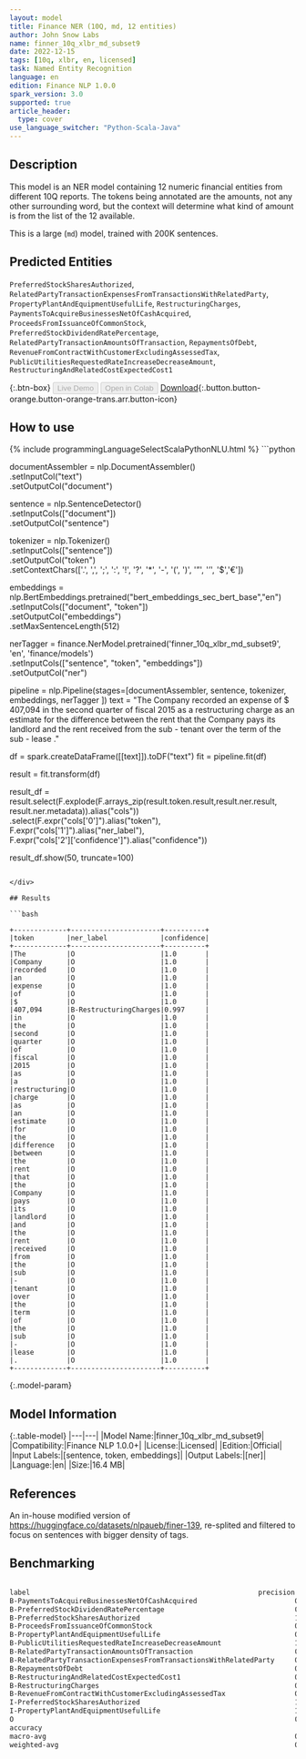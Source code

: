 ```yaml
---
layout: model
title: Finance NER (10Q, md, 12 entities)
author: John Snow Labs
name: finner_10q_xlbr_md_subset9
date: 2022-12-15
tags: [10q, xlbr, en, licensed]
task: Named Entity Recognition
language: en
edition: Finance NLP 1.0.0
spark_version: 3.0
supported: true
article_header:
  type: cover
use_language_switcher: "Python-Scala-Java"
---
```


## Description

This model is an NER model containing 12 numeric financial entities from different 10Q reports. The tokens being annotated are the amounts, not any other surrounding word, but the context will determine what kind of amount is from the list of the 12 available.

This is a large (`md`) model, trained with 200K sentences.

## Predicted Entities

`PreferredStockSharesAuthorized`, `RelatedPartyTransactionExpensesFromTransactionsWithRelatedParty`, `PropertyPlantAndEquipmentUsefulLife`, `RestructuringCharges`, `PaymentsToAcquireBusinessesNetOfCashAcquired`, `ProceedsFromIssuanceOfCommonStock`, `PreferredStockDividendRatePercentage`, `RelatedPartyTransactionAmountsOfTransaction`, `RepaymentsOfDebt`, `RevenueFromContractWithCustomerExcludingAssessedTax`, `PublicUtilitiesRequestedRateIncreaseDecreaseAmount`, `RestructuringAndRelatedCostExpectedCost1`

{:.btn-box}
<button class="button button-orange" disabled>Live Demo</button>
<button class="button button-orange" disabled>Open in Colab</button>
[Download](https://s3.amazonaws.com/auxdata.johnsnowlabs.com/finance/models/finner_10q_xlbr_md_subset9_en_1.0.0_3.0_1671082597318.zip){:.button.button-orange.button-orange-trans.arr.button-icon}

## How to use



<div class="tabs-box" markdown="1">
{% include programmingLanguageSelectScalaPythonNLU.html %}
```python
 
documentAssembler = nlp.DocumentAssembler() \
   .setInputCol("text") \
   .setOutputCol("document")

sentence = nlp.SentenceDetector() \
   .setInputCols(["document"]) \
   .setOutputCol("sentence") 

tokenizer = nlp.Tokenizer()\
    .setInputCols(["sentence"])\
    .setOutputCol("token")\
    .setContextChars(['.', ',', ';', ':', '!', '?', '*', '-', '(', ')', '”', '’', '$','€'])

embeddings = nlp.BertEmbeddings.pretrained("bert_embeddings_sec_bert_base","en") \
  .setInputCols(["document", "token"]) \
  .setOutputCol("embeddings")\
  .setMaxSentenceLength(512)

nerTagger = finance.NerModel.pretrained('finner_10q_xlbr_md_subset9', 'en', 'finance/models')\
   .setInputCols(["sentence", "token", "embeddings"])\
   .setOutputCol("ner")
              
pipeline = nlp.Pipeline(stages=[documentAssembler,
                            sentence,
                            tokenizer,
                            embeddings,
                            nerTagger
                                ])
text = "The Company recorded an expense of $ 407,094 in the second quarter of fiscal 2015 as a restructuring charge as an estimate for the difference between the rent that the Company pays its landlord and the rent received from the sub - tenant over the term of the sub - lease ."

df = spark.createDataFrame([[text]]).toDF("text")
fit = pipeline.fit(df)

result = fit.transform(df)

result_df = result.select(F.explode(F.arrays_zip(result.token.result,result.ner.result, result.ner.metadata)).alias("cols"))\
.select(F.expr("cols['0']").alias("token"),\
      F.expr("cols['1']").alias("ner_label"),\
      F.expr("cols['2']['confidence']").alias("confidence"))

result_df.show(50, truncate=100)
```

</div>

## Results

```bash

+-------------+----------------------+----------+
|token        |ner_label             |confidence|
+-------------+----------------------+----------+
|The          |O                     |1.0       |
|Company      |O                     |1.0       |
|recorded     |O                     |1.0       |
|an           |O                     |1.0       |
|expense      |O                     |1.0       |
|of           |O                     |1.0       |
|$            |O                     |1.0       |
|407,094      |B-RestructuringCharges|0.997     |
|in           |O                     |1.0       |
|the          |O                     |1.0       |
|second       |O                     |1.0       |
|quarter      |O                     |1.0       |
|of           |O                     |1.0       |
|fiscal       |O                     |1.0       |
|2015         |O                     |1.0       |
|as           |O                     |1.0       |
|a            |O                     |1.0       |
|restructuring|O                     |1.0       |
|charge       |O                     |1.0       |
|as           |O                     |1.0       |
|an           |O                     |1.0       |
|estimate     |O                     |1.0       |
|for          |O                     |1.0       |
|the          |O                     |1.0       |
|difference   |O                     |1.0       |
|between      |O                     |1.0       |
|the          |O                     |1.0       |
|rent         |O                     |1.0       |
|that         |O                     |1.0       |
|the          |O                     |1.0       |
|Company      |O                     |1.0       |
|pays         |O                     |1.0       |
|its          |O                     |1.0       |
|landlord     |O                     |1.0       |
|and          |O                     |1.0       |
|the          |O                     |1.0       |
|rent         |O                     |1.0       |
|received     |O                     |1.0       |
|from         |O                     |1.0       |
|the          |O                     |1.0       |
|sub          |O                     |1.0       |
|-            |O                     |1.0       |
|tenant       |O                     |1.0       |
|over         |O                     |1.0       |
|the          |O                     |1.0       |
|term         |O                     |1.0       |
|of           |O                     |1.0       |
|the          |O                     |1.0       |
|sub          |O                     |1.0       |
|-            |O                     |1.0       |
|lease        |O                     |1.0       |
|.            |O                     |1.0       |
+-------------+----------------------+----------+

```

{:.model-param}
## Model Information

{:.table-model}
|---|---|
|Model Name:|finner_10q_xlbr_md_subset9|
|Compatibility:|Finance NLP 1.0.0+|
|License:|Licensed|
|Edition:|Official|
|Input Labels:|[sentence, token, embeddings]|
|Output Labels:|[ner]|
|Language:|en|
|Size:|16.4 MB|

## References

An in-house modified version of https://huggingface.co/datasets/nlpaueb/finer-139, re-splited and filtered to focus on sentences with bigger density of tags.

## Benchmarking

```bash

label                                                        precision    recall  f1-score   support                                                
B-PaymentsToAcquireBusinessesNetOfCashAcquired                        0.9801    0.9610    0.9705       154
B-PreferredStockDividendRatePercentage                                0.9822    1.0000    0.9910       166
B-PreferredStockSharesAuthorized                                      1.0000    1.0000    1.0000       113
B-ProceedsFromIssuanceOfCommonStock                                   0.9846    0.9014    0.9412        71
B-PropertyPlantAndEquipmentUsefulLife                                 0.9672    0.9743    0.9707       272
B-PublicUtilitiesRequestedRateIncreaseDecreaseAmount                  1.0000    0.9894    0.9947       188
B-RelatedPartyTransactionAmountsOfTransaction                         0.8750    0.3853    0.5350       218
B-RelatedPartyTransactionExpensesFromTransactionsWithRelatedParty     0.7215    0.9620    0.8245       447
B-RepaymentsOfDebt                                                    0.9044    0.9762    0.9389       126
B-RestructuringAndRelatedCostExpectedCost1                            0.8871    0.9483    0.9167       174
B-RestructuringCharges                                                0.9428    0.9450    0.9439       872
B-RevenueFromContractWithCustomerExcludingAssessedTax                 0.9772    0.9062    0.9403       661
I-PreferredStockSharesAuthorized                                      1.0000    1.0000    1.0000         4
I-PropertyPlantAndEquipmentUsefulLife                                 1.0000    0.8171    0.8993        82
O                                                                     0.9989    0.9992    0.9990     77740
accuracy                                                                   -         -    0.9954     81288
macro-avg                                                             0.9481    0.9177    0.9244     81288
weighted-avg                                                          0.9957    0.9954    0.9952     81288

```